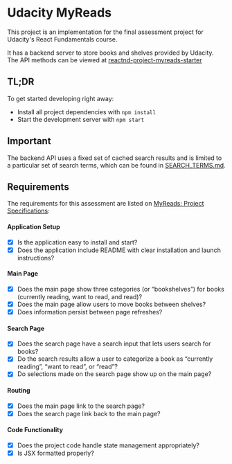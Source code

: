 # Udacity MyReads

This project is an implementation for the final assessment project for Udacity's React Fundamentals course.

It has a backend server to store books and shelves provided by Udacity. The API methods can be viewed at [reactnd-project-myreads-starter](https://github.com/udacity/reactnd-project-myreads-starter)

## TL;DR

To get started developing right away:

* Install all project dependencies with `npm install`
* Start the development server with `npm start`

## Important
The backend API uses a fixed set of cached search results and is limited to a particular set of search terms, which can be found in [SEARCH_TERMS.md](SEARCH_TERMS.md).

## Requirements

The requirements for this assessment are listed on [MyReads: Project Specifications](https://review.udacity.com/#!/rubrics/918/view):

#### Application Setup
- [x] Is the application easy to install and start?
- [x] Does the application include README with clear installation and launch instructions?

#### Main Page

- [x] Does the main page show three categories (or “bookshelves”) for books (currently reading, want to read, and read)?
- [x] Does the main page allow users to move books between shelves?
- [x] Does information persist between page refreshes?

#### Search Page

- [x] Does the search page have a search input that lets users search for books?
- [x] Do the search results allow a user to categorize a book as “currently reading”, “want to read”, or “read”?
- [x] Do selections made on the search page show up on the main page?

#### Routing

- [x] Does the main page link to the search page?
- [x] Does the search page link back to the main page?

#### Code Functionality

- [x] Does the project code handle state management appropriately?
- [x] Is JSX formatted properly?
